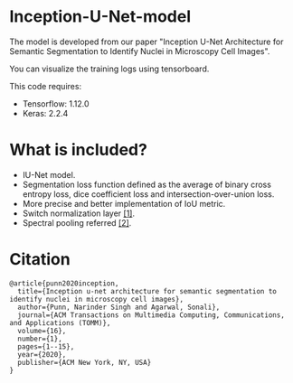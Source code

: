 # Inception-U-Net-model
The model is developed from our paper "Inception U-Net Architecture for Semantic Segmentation to Identify Nuclei in Microscopy Cell Images".

You can visualize the training logs using tensorboard.

This code requires:
- Tensorflow: 1.12.0
- Keras: 2.2.4

# What is included?
- IU-Net model.
- Segmentation loss function defined as the average of binary cross entropy loss, dice coefficient loss and intersection-over-union loss.
- More precise and better implementation of IoU metric. 
- Switch normalization layer [[1]](https://arxiv.org/abs/1806.10779).
- Spectral pooling referred [[2]](https://arxiv.org/abs/1810.04028).

# Citation
```
@article{punn2020inception,
  title={Inception u-net architecture for semantic segmentation to identify nuclei in microscopy cell images},
  author={Punn, Narinder Singh and Agarwal, Sonali},
  journal={ACM Transactions on Multimedia Computing, Communications, and Applications (TOMM)},
  volume={16},
  number={1},
  pages={1--15},
  year={2020},
  publisher={ACM New York, NY, USA}
}
```
